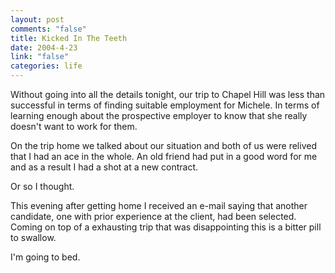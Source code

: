 ```yaml
--- 
layout: post
comments: "false"
title: Kicked In The Teeth
date: 2004-4-23
link: "false"
categories: life
---
```

Without going into all the details tonight, our trip to Chapel Hill was less than successful in terms of finding suitable employment for Michele. In terms of learning enough about the prospective employer to know that she really doesn't want to work for them.

On the trip home we talked about our situation and both of us were relived that I had an ace in the whole. An old friend had put in a good word for me and as a result I had a shot at a new contract.

Or so I thought.

This evening after getting home I received an e-mail saying that another candidate, one with prior experience at the client, had been selected. Coming on top of a exhausting trip that was disappointing this is a bitter pill to swallow.

I'm going to bed.
